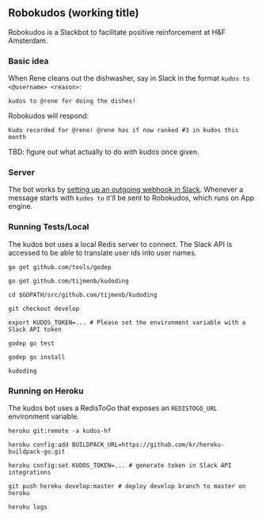 ## Robokudos (working title)

Robokudos is a Slackbot to facilitate positive reinforcement at H&F Amsterdam.

### Basic idea

When Rene cleans out the dishwasher, say in Slack in the format `kudos to <@username> <reason>`:

    kudos to @rene for doing the dishes!

Robokudos will respond:

    Kudo recorded for @rene! @rene has if now ranked #3 in kudos this month

TBD: figure out what actually to do with kudos once given.

### Server

The bot works by [setting up an outgoing webhook in Slack](https://hackersfounders.slack.com/services/new/outgoing-webhook). Whenever a message starts with `kudos to` it'll be sent to Robokudos, which runs on App engine.

### Running Tests/Local

The kudos bot uses a local Redis server to connect. The Slack API is accessed to be able to translate user ids into user names.

    go get github.com/tools/godep

    go get github.com/tijmenb/kudoding

    cd $GOPATH/src/github.com/tijmenb/kudoding

    git checkout develop

    export KUDOS_TOKEN=... # Please set the environment variable with a Slack API token

    godep go test

    godep go install

    kudoding

### Running on Heroku

The kudos bot uses a RedisToGo that exposes an `REDISTOGO_URL` environment variable.

    heroku git:remote -a kudos-hf

    heroku config:add BUILDPACK_URL=https://github.com/kr/heroku-buildpack-go.git

    heroku config:set KUDOS_TOKEN=... # generate token in Slack API integrations

    git push heroku develop:master # deploy develop branch to master on heroku

    heroku logs
